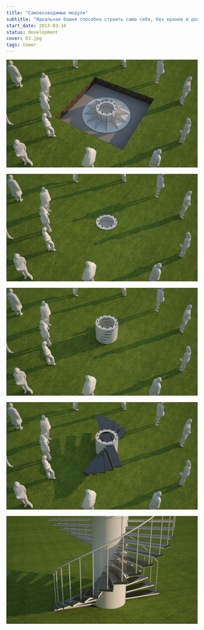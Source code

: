 ```yaml
---
title: "Самовозводимые модули"
subtitle: "Идеальная башня способна строить сама себя, без кранов и дополнительных подъемников."
start_date: 2013-03-16
status: development
cover: 03.jpg
tags: tower
---
```


![](./03.jpg)

![](./04.jpg)

![](./05.jpg)

![](./06.jpg)

![](./08-1.jpg)

